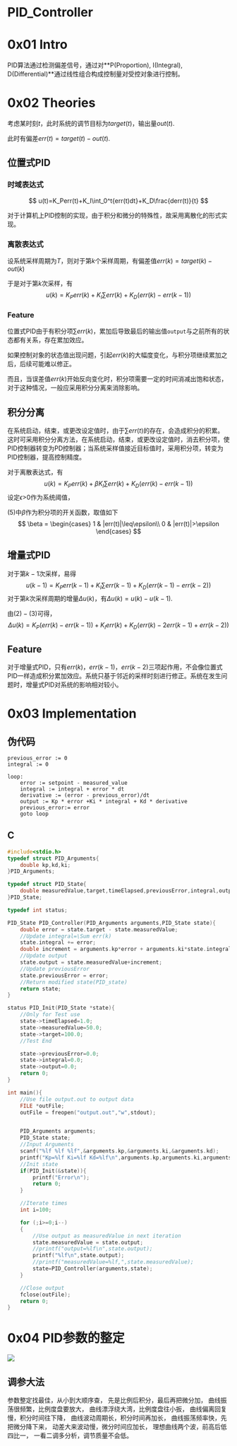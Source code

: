# PID_Controller

# 0x01 Intro

PID算法通过检测偏差信号，通过对**P(Proportion), I(Integral), D(Differential)**通过线性组合构成控制量对受控对象进行控制。

# 0x02 Theories

考虑某时刻$t$，此时系统的调节目标为$target(t)$，输出量$out(t)$.

此时有偏差$err(t)=target(t)-out(t)$.

## 位置式PID

### 时域表达式

$$
u(t)=K_Perr(t)+K_I\int_0^t{err(t)dt}+K_D\frac{derr(t)}{t}
$$

对于计算机上PID控制的实现，由于积分和微分的特殊性，故采用离散化的形式实现。

### 离散表达式

设系统采样周期为$T$，则对于第$k$个采样周期，有偏差值$err(k)=target(k)-out(k)$

于是对于第$k$次采样，有
$$
u(k)=K_Perr(k)+K_I\sum err(k)+K_D(err(k)-err(k-1))
$$

### Feature

位置式PID由于有积分项$\sum err(k)$，累加后导致最后的输出值`output`与之前所有的状态都有关系，存在累加效应。

如果控制对象的状态值出现问题，引起$err(k)$的大幅度变化，与积分项继续累加之后，后续可能难以修正。

而且，当误差值$err(k)$开始反向变化时，积分项需要一定的时间消减出饱和状态，对于这种情况，一般应采用积分分离来消除影响。

## 积分分离

在系统启动，结束，或更改设定值时，由于$\sum err(t)$的存在，会造成积分的积累。这时可采用积分分离方法，在系统启动，结束，或更改设定值时，消去积分项，使PID控制器转变为PD控制器；当系统采样值接近目标值时，采用积分项，转变为PID控制器，提高控制精度。

对于离散表达式，有
$$
u(k)=K_Perr(k)+\beta K_I\sum err(k)+K_D(err(k)-err(k-1))
$$
设定$\epsilon$>0作为系统阈值，

$(5)$中$\beta$作为积分项的开关函数，取值如下
$$
\beta = \begin{cases}  
1 &  |err(t)|\leq\epsilon\\
0 &  |err(t)|>\epsilon
\end{cases}
$$

## 增量式PID

对于第$k-1$次采样，易得
$$
u(k-1)=K_Perr(k-1)+K_I\sum err(k-1)+K_D(err(k-1)-err(k-2))
$$
对于第$k$次采样周期的增量$\Delta u(k)$，有$\Delta u(k)=u(k)-u(k-1)$.

由$(2)-(3)$可得，
$$
\Delta u(k)=K_P(err(k)-err(k-1))+K_I err(k)+K_D(err(k)-2err(k-1)+err(k-2))
$$

## Feature

对于增量式PID，只有$err(k)$，$err(k-1)$，$err(k-2)$三项起作用，不会像位置式PID一样造成积分累加效应。系统只基于邻近的采样时刻进行修正。系统在发生问题时，增量式PID对系统的影响相对较小。

# 0x03 Implementation

## 伪代码

```
previous_error := 0
integral := 0

loop:
	error := setpoint - measured_value
	integral := integral + error * dt
	derivative := (error - previous_error)/dt
	output := Kp * error +Ki * integral + Kd * derivative
	previous_error:= error
	goto loop
```

## C

```c
#include<stdio.h>
typedef struct PID_Arguments{
    double kp,kd,ki;
}PID_Arguments;

typedef struct PID_State{
    double measuredValue,target,timeElapsed,previousError,integral,output;
}PID_State;

typedef int status;

PID_State PID_Controller(PID_Arguments arguments,PID_State state){
    double error = state.target - state.measuredValue;
    //Update integral=\Sum err(k)
    state.integral += error;
    double increment = arguments.kp*error + arguments.ki*state.integral + arguments.kd*(error-state.previousError)/state.timeElapsed;
    //Update output
    state.output = state.measuredValue+increment;
    //Update previousError
    state.previousError = error;
    //Return modified state(PID_state)
    return state;
}

status PID_Init(PID_State *state){
    //Only for Test use 
    state->timeElapsed=1.0;
    state->measuredValue=50.0;
    state->target=100.0;
    //Test End

    state->previousError=0.0;
    state->integral=0.0;
    state->output=0.0;
    return 0;
}

int main(){
    //Use file output.out to output data
    FILE *outFile;
    outFile = freopen("output.out","w",stdout);


    PID_Arguments arguments;
    PID_State state;
    //Input Arguments
    scanf("%lf %lf %lf",&arguments.kp,&arguments.ki,&arguments.kd);
    printf("Kp=%lf Ki=%lf Kd=%lf\n",arguments.kp,arguments.ki,arguments.kd);
    //Init state
    if(PID_Init(&state)){
        printf("Error\n");
        return 0;
    }

    //Iterate times
    int i=100;

    for (;i>=0;i--)
    {
        //Use output as measuredValue in next iteration
        state.measuredValue = state.output;
        //printf("output=%lf\n",state.output);
        printf("%lf\n",state.output);
        //printf("measuredValue=%lf,",state.measuredValue);
        state=PID_Controller(arguments,state);
    }

    //Close output
    fclose(outFile);
    return 0;
}
```



# 0x04 PID参数的整定

![](https://i.loli.net/2021/10/22/rfsFK389BQa6R5M.png)

## 调参大法

参数整定找最佳，从小到大顺序查，
先是比例后积分，最后再把微分加，
曲线振荡很频繁，比例度盘要放大，
曲线漂浮绕大湾，比例度盘往小扳，
曲线偏离回复慢，积分时间往下降，
曲线波动周期长，积分时间再加长，
曲线振荡频率快，先把微分降下来，
动差大来波动慢，微分时间应加长，
理想曲线两个波，前高后低四比一，
一看二调多分析，调节质量不会低。

